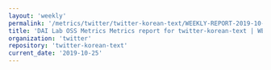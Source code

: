 ```yaml
---
layout: 'weekly'
permalink: '/metrics/twitter/twitter-korean-text/WEEKLY-REPORT-2019-10-25'
title: 'DAI Lab OSS Metrics Metrics report for twitter-korean-text | WEEKLY-REPORT-2019-10-25'
organization: 'twitter'
repository: 'twitter-korean-text'
current_date: '2019-10-25'
---
```

